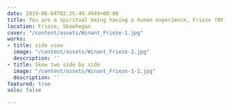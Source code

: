 ```yaml
---
date: 2019-06-04T02:25:49.4949+00:00
title: You are a spiritual being having a human experience, Frieze (NY)
location: Frieze, Skowhegan
cover: "/content/assets/Winant_Frieze-1.jpg"
works:
- title: side view
  image: "/content/assets/Winant_Frieze-2.jpg"
  description: ''
- title: Skow two side by side
  image: "/content/assets/Winant_Frieze-1-1.jpg"
  description: ''
featured: true
solo: false

---
```

